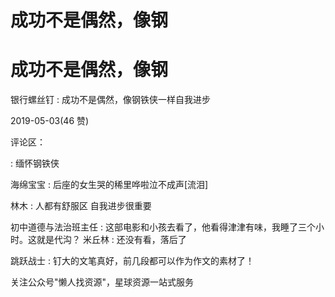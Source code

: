 # 成功不是偶然，像钢

# 成功不是偶然，像钢

银行螺丝钉 : 成功不是偶然，像钢铁侠一样自我进步

2019-05-03(46 赞)

评论区：

: 缅怀钢铁侠

海绵宝宝 : 后座的女生哭的稀里哗啦泣不成声[流泪]

林木 : 人都有舒服区 自我进步很重要

初中道德与法治班主任 : 这部电影和小孩去看了，他看得津津有味，我睡了三个小时。这就是代沟？ 米丘林 : 还没有看，落后了

跳跃战士 : 钉大的文笔真好，前几段都可以作为作文的素材了！

关注公众号"懒人找资源"，星球资源一站式服务